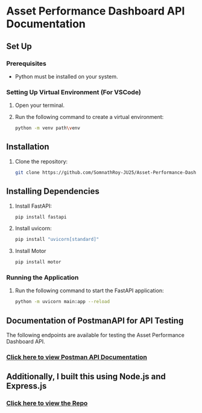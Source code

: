 # Asset Performance Dashboard API Documentation

## Set Up

### Prerequisites
- Python must be installed on your system.

### Setting Up Virtual Environment (For VSCode)
1. Open your terminal.
2. Run the following command to create a virtual environment:

    ```bash
    python -m venv path\venv
    ```
## Installation

1. Clone the repository:

    ```bash
    git clone https://github.com/SomnathRoy-JU25/Asset-Performance-Dashboard-API.git
    ```
## Installing Dependencies
1. Install FastAPI:

    ```bash
    pip install fastapi
    ```

2. Install uvicorn:

    ```bash
    pip install "uvicorn[standard]"
    ```
3. Install Motor
   ```bash
   pip install motor
   ```

### Running the Application
1. Run the following command to start the FastAPI application:

    ```bash
    python -m uvicorn main:app --reload
    ```


## Documentation of PostmanAPI for API Testing

The following endpoints are available for testing the Asset Performance Dashboard API.

### [Click here to view Postman API Documentation](https://documenter.getpostman.com/view/29700625/2sA2rCU2DL)

## Additionally, I built this using Node.js and Express.js
### [Click here to view the Repo](https://github.com/SomnathRoy-JU25/Asset-Performance-Dashboard-API-Development-Using-Node.js)
